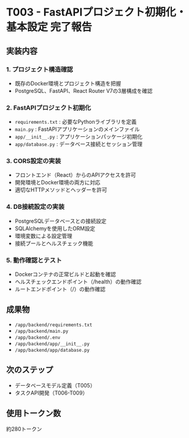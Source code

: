 # T003 - FastAPIプロジェクト初期化・基本設定 完了報告

## 実装内容

### 1. プロジェクト構造確認
- 既存のDocker環境とプロジェクト構造を把握
- PostgreSQL、FastAPI、React Router V7の3層構成を確認

### 2. FastAPIプロジェクト初期化
- `requirements.txt` : 必要なPythonライブラリを定義
- `main.py` : FastAPIアプリケーションのメインファイル
- `app/__init__.py` : アプリケーションパッケージ初期化
- `app/database.py` : データベース接続とセッション管理

### 3. CORS設定の実装
- フロントエンド（React）からのAPIアクセスを許可
- 開発環境とDocker環境の両方に対応
- 適切なHTTPメソッドとヘッダーを許可

### 4. DB接続設定の実装
- PostgreSQLデータベースとの接続設定
- SQLAlchemyを使用したORM設定
- 環境変数による設定管理
- 接続プールとヘルスチェック機能

### 5. 動作確認とテスト
- Dockerコンテナの正常ビルドと起動を確認
- ヘルスチェックエンドポイント（/health）の動作確認
- ルートエンドポイント（/）の動作確認

## 成果物
- `/app/backend/requirements.txt`
- `/app/backend/main.py`
- `/app/backend/.env`
- `/app/backend/app/__init__.py`
- `/app/backend/app/database.py`

## 次のステップ
- データベースモデル定義（T005）
- タスクAPI開発（T006-T009）

## 使用トークン数
約280トークン